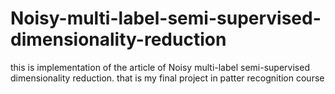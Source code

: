 # Noisy-multi-label-semi-supervised-dimensionality-reduction
this is implementation of the article of Noisy multi-label semi-supervised dimensionality reduction. that is my final project in patter recognition course 
